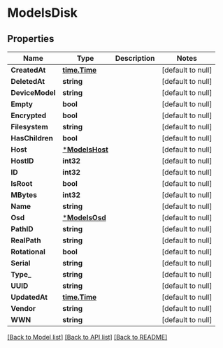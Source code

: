 # ModelsDisk

## Properties
Name | Type | Description | Notes
------------ | ------------- | ------------- | -------------
**CreatedAt** | [**time.Time**](time.Time.md) |  | [default to null]
**DeletedAt** | **string** |  | [default to null]
**DeviceModel** | **string** |  | [default to null]
**Empty** | **bool** |  | [default to null]
**Encrypted** | **bool** |  | [default to null]
**Filesystem** | **string** |  | [default to null]
**HasChildren** | **bool** |  | [default to null]
**Host** | [***ModelsHost**](models.Host.md) |  | [default to null]
**HostID** | **int32** |  | [default to null]
**ID** | **int32** |  | [default to null]
**IsRoot** | **bool** |  | [default to null]
**MBytes** | **int32** |  | [default to null]
**Name** | **string** |  | [default to null]
**Osd** | [***ModelsOsd**](models.Osd.md) |  | [default to null]
**PathID** | **string** |  | [default to null]
**RealPath** | **string** |  | [default to null]
**Rotational** | **bool** |  | [default to null]
**Serial** | **string** |  | [default to null]
**Type_** | **string** |  | [default to null]
**UUID** | **string** |  | [default to null]
**UpdatedAt** | [**time.Time**](time.Time.md) |  | [default to null]
**Vendor** | **string** |  | [default to null]
**WWN** | **string** |  | [default to null]

[[Back to Model list]](../README.md#documentation-for-models) [[Back to API list]](../README.md#documentation-for-api-endpoints) [[Back to README]](../README.md)


